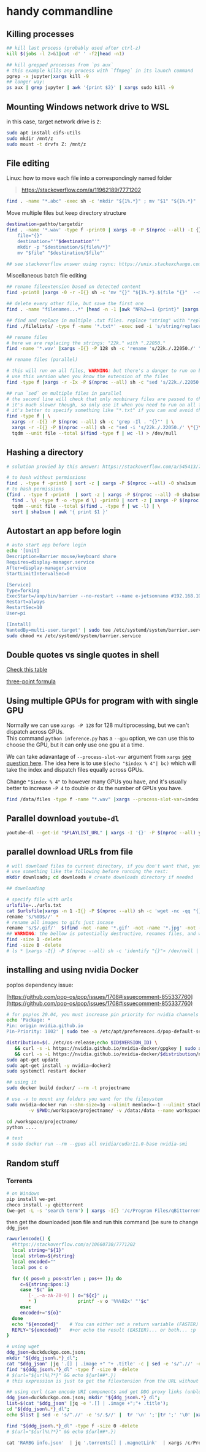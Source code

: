 # handy commandline

## Killing processes

```bash
## kill last process (probably used after ctrl-z)
kill $(jobs -l 2>&1|cut -d' ' -f2|head -n1)

## kill grepped processes from `ps aux`
# this example kills any process with `ffmpeg` in its launch command
pgrep -x jupyter|xargs kill -9 
## longer way:
ps aux | grep jupyter | awk '{print $2}' | xargs sudo kill -9
```

## Mounting Windows network drive to WSL

in this case, target network drive is `Z:`

```sh
sudo apt install cifs-utils
sudo mkdir /mnt/z
sudo mount -t drvfs Z: /mnt/z
```

## File editing

Linux: how to move each file into a correspondingly named folder

> https://stackoverflow.com/a/11962189/7771202

```sh
find . -name "*.abc" -exec sh -c 'mkdir "${1%.*}" ; mv "$1" "${1%.*}" ' _ {} \;
```


Move multiple files but keep directory structure

```sh
destination=pathto/targetdir
find . -name '*.wav' -type f -print0 | xargs -0 -P $(nproc --all) -I {} sh -c '
    file="{}"
    destination="'"$destination"'"
    mkdir -p "$destination/${file%/*}"
    mv "$file" "$destination/$file"'

## see stackoverflow answer using rsync: https://unix.stackexchange.com/a/230536/368371

```

Miscellaneous batch file editing

```sh
## rename fileextension based on detected content
find -print0 |xargs -0 -r -I{} sh -c 'mv "{}" "${1%.*}.$(file "{}"  --mime-type -b |cut -d/ -f2)"' -- {}

## delete every other file, but save the first one
find . -name "filenames...*" |head -n -1 |awk "NR%2==1 {print}" |xargs -I{} rm {}

## find and replace in multiple .txt files. replace "string" with "replacement" 
find ./filelists/ -type f -name '*.txt*' -exec sed -i 's/string/replacement/g' {} \;

## rename files
# here we are replacing the strings: "22k." with ".22050."
find -name '*.wav' |xargs -I{} -P 128 sh -c 'rename 's/22k./.22050./' "{}" '

## rename files (parallel)

# this will run on all files, WARNING: but there's a danger to run on binary files
# use this version when you know the extension of the files
find -type f |xargs -r -Ix -P $(nproc --all) sh -c "sed 's/22k./.22050./' x"

## run `sed` on multiple files in parallel
# the second line will check that only nonbinary files are passed to the next pipe
# it's much slower though, so only use it when you need to run on all files
# it's better to specify something like "*.txt" if you can and avoid this
find -type f | \
  xargs -r -I{} -P $(nproc --all) sh -c 'grep -Il . "{}"' | \
  xargs -r -I{} -P $(nproc --all) sh -c "sed -i 's/22k./.22050./' \"{}\" && echo \"{}\" " |\
  tqdm --unit file --total $(find -type f | wc -l) > /dev/null

```

## Hashing a directory

```bash
# solution provied by this answer: https://stackoverflow.com/a/545413/7771202

# to hash without permissions
find . -type f -print0 | sort -z | xargs -P $(nproc --all) -0 sha1sum | tqdm --unit file --total $(find . -type f | wc -l) | sort | awk '{ print $1 }' | sha1sum
# to hash permissions
(find . -type f -print0  | sort -z | xargs -P $(nproc --all) -0 sha1sum | sort | awk '{ print $1 }'; 
  find . \( -type f -o -type d \) -print0 | sort -z | xargs -P $(nproc --all) -0 stat -c '%n %a') | \
  tqdm --unit file --total $(find . -type f | wc -l) | \
  sort | sha1sum | awk '{ print $1 }'

```

## Autostart an app before login

```bash
# auto start app before login
echo '[Unit]
Description=Barrier mouse/keyboard share
Requires=display-manager.service
After=display-manager.service
StartLimitIntervalSec=0

[Service]
Type=forking
ExecStart=/anp/bin/barrier --no-restart --name e-jetsonnano #192.168.10.12
Restart=always
RestartSec=10
User=pi

[Install]
WantedBy=multi-user.target' | sudo tee /etc/systemd/system/barrier.service
sudo chmod +x /etc/systemd/system/barrier.service
```

## Double quotes vs single quotes in shell

[Check this table](https://stackoverflow.com/a/42082956)

[three-point formula](https://stackoverflow.com/questions/10067266/when-to-wrap-quotes-around-a-shell-variable/42104627#42104627)

## Using multiple GPUs for program with with single GPU

Normally we can use `xargs -P 128` for 128 multiprocessing, but we can't dispatch across GPUs.  
This command `python inference.py` has a `--gpu` option, we can use this to choose the GPU, but it can only use one gpu at a time.

We can take adavantage of `--process-slot-var` argument from `xargs` [see question here](https://unix.stackexchange.com/questions/449224/how-can-i-get-the-index-of-the-xargs-parallel-processor).
The idea here is to use `$(echo "$index % 4"| bc)` which will take the index and dispatch files equally across GPUs.

Change `"$index % 4"` to however many GPUs you have, and it's usually better to increase `-P 4` to double or 4x the number of GPUs you have.

```sh
find /data/files -type f -name "*.wav" |xargs --process-slot-var=index -P 4 -I{} sh -c 'python inference.py --input "{}" --gpu $(echo "$index % 4"| bc)'
```
## Parallel download `youtube-dl`

```bash
youtube-dl --get-id "$PLAYLIST_URL" | xargs -I '{}' -P $(nproc --all) youtube-dl 'https://youtube.com/watch?v={}'
```

## parallel download URLs from file

```bash
# will download files to current directory, if you don't want that, you should cd to the the desired downloads folder
# use something like the following before running the rest:
mkdir downloads; cd downloads # create downloads directory if needed

## downloading

# specify file with urls
urlsfile=../urls.txt
cat $urlsfile|xargs -n 1 -I{} -P $(nproc --all) sh -c 'wget -nc -qq "{}" && echo ""' |tqdm --total $(cat $urlsfile|wc -l) --unit file >/dev/null
rename 's/%0D$//' *
# rename all images to gifs just incase
rename 's/$/.gif/'  $(find -not -name '*.gif' -not -name '*.jpg' -not -name '*.png' -not -name '*.gifv')
## WARNING: the bellow is potentially destructive, renames files, and will delete empty files, use with caution
find -size 1 -delete
find -size 0 -delete
# ls * |xargs -I{} -P $(nproc --all) sh -c 'identify "{}"> /dev/null || rm "{}"' 
```

## installing and using nvidia Docker

pop!os dependency issue:

[https://github.com/pop-os/pop/issues/1708#issuecomment-855337760](https://github.com/pop-os/pop/issues/1708#issuecomment-855337760)

```bash
# for pop!os 20.04, you must increase pin priority for nvidia channels using th following command
echo 'Package: *
Pin: origin nvidia.github.io
Pin-Priority: 1002' | sudo tee -a /etc/apt/preferences.d/pop-default-settings

distribution=$(. /etc/os-release;echo $ID$VERSION_ID) \
   && curl -s -L https://nvidia.github.io/nvidia-docker/gpgkey | sudo apt-key add - \
   && curl -s -L https://nvidia.github.io/nvidia-docker/$distribution/nvidia-docker.list | sudo tee /etc/apt/sources.list.d/nvidia-docker.list
sudo apt-get update
sudo apt-get install -y nvidia-docker2
sudo systemctl restart docker

## using it
sudo docker build docker/ --rm -t projectname

# use -v to mount any folders you want for the filesystem
sudo nvidia-docker run --shm-size=1g --ulimit memlock=-1 --ulimit stack=67108864 -it --rm --ipc=host \
		-v $PWD:/workspace/projectname/ -v /data:/data --name workspace projectname bash

cd /workspace/projectname/
python ....

# test
# sudo docker run --rm --gpus all nvidia/cuda:11.0-base nvidia-smi
```

## Random stuff

### Torrents

```bash
# on Windows
pip install we-get
choco install -y qbittorrent
(we-get -L -s 'search term') | xargs -I{} '/c/Program Files/qBittorrent/qbittorrent.exe' {}
```

then get the downloaded json file and run this command (be sure to change `ddg_json`

```bash
rawurlencode() {
  #https://stackoverflow.com/a/10660730/7771202
  local string="${1}"
  local strlen=${#string}
  local encoded=""
  local pos c o

  for (( pos=0 ; pos<strlen ; pos++ )); do
     c=${string:$pos:1}
     case "$c" in
        [-_.~a-zA-Z0-9] ) o="${c}" ;;
        * )               printf -v o '%%%02x' "'$c"
     esac
     encoded+="${o}"
  done
  echo "${encoded}"    # You can either set a return variable (FASTER) 
  REPLY="${encoded}"   #+or echo the result (EASIER)... or both... :p
}

# using wget
ddg_json=duckduckgo.com.json; 
mkdir "${ddg_json%.*}_dl"; 
cat "$ddg_json" |jq '.[] | .image +" "+ .title' -c | sed -e 's/^.//' -e 's/.$//' | while read -r url name ;do (wget -nc -O "${ddg_json%.*}_dl/${name}.$(url="${url%\?*}" && echo ${url##*.})" "https://external-content.duckduckgo.com/iu/?u=$( rawurlencode $url)&f=1" & ) && echo '' ; done; 
find "${ddg_json%.*}_dl" -type f -size 0 -delete
# $(url="${url%\?*}" && echo ${url##*.})
# this expression is just to get the filextension from the URL without the leading "?"

## using curl (can encode URI components and get DDG proxy links (unblocks images)
ddg_json=duckduckgo.com.json; mkdir "${ddg_json%.*}_dl";
list=$(cat "$ddg_json" |jq -e '.[] | .image +";"+ .title');
cd "${ddg_json%.*}_dl";
echo $list | sed -e 's/^.//' -e 's/.$//' |  tr '\n' ';'|tr ';' '\0' |xargs -P 10 -n2  -0 sh -c 'wget -nc -O "${2}.$(url="${1%\?*}" && echo ${url##*.})" "https://external-content.duckduckgo.com/iu/?u=$( rawurlencode $url)&f=1" | echo "" ' sh | tqdm --unit image --total $(echo $list |wc -l) > /dev/null

find "${ddg_json%.*}_dl" -type f -size 0 -delete
# $(url="${url%\?*}" && echo ${url##*.})

```

```jsx
cat 'RARBG info.json'  | jq '.torrents[] | .magnetLink'  | xargs /c/Program\ Files/qBittorrent/qbittorrent.exe
```

